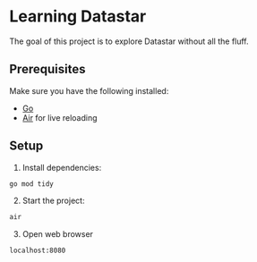 # Learning Datastar
The goal of this project is to explore Datastar without all the fluff.

## Prerequisites
Make sure you have the following installed:
- [Go](https://golang.org/doc/install)
- [Air](https://github.com/air-verse/air) for live reloading

## Setup
1. Install dependencies:
```bash
go mod tidy
```

2. Start the project:
```bash
air
```

3. Open web browser
```bash
localhost:8080
```
